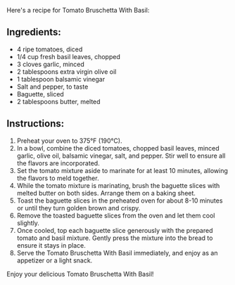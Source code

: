 Here's a recipe for Tomato Bruschetta With Basil:

## Ingredients:
- 4 ripe tomatoes, diced
- 1/4 cup fresh basil leaves, chopped
- 3 cloves garlic, minced
- 2 tablespoons extra virgin olive oil
- 1 tablespoon balsamic vinegar
- Salt and pepper, to taste
- Baguette, sliced
- 2 tablespoons butter, melted

## Instructions:
1. Preheat your oven to 375°F (190°C).
2. In a bowl, combine the diced tomatoes, chopped basil leaves, minced garlic, olive oil, balsamic vinegar, salt, and pepper. Stir well to ensure all the flavors are incorporated.
3. Set the tomato mixture aside to marinate for at least 10 minutes, allowing the flavors to meld together.
4. While the tomato mixture is marinating, brush the baguette slices with melted butter on both sides. Arrange them on a baking sheet.
5. Toast the baguette slices in the preheated oven for about 8-10 minutes or until they turn golden brown and crispy.
6. Remove the toasted baguette slices from the oven and let them cool slightly.
7. Once cooled, top each baguette slice generously with the prepared tomato and basil mixture. Gently press the mixture into the bread to ensure it stays in place.
8. Serve the Tomato Bruschetta With Basil immediately, and enjoy as an appetizer or a light snack.

Enjoy your delicious Tomato Bruschetta With Basil!